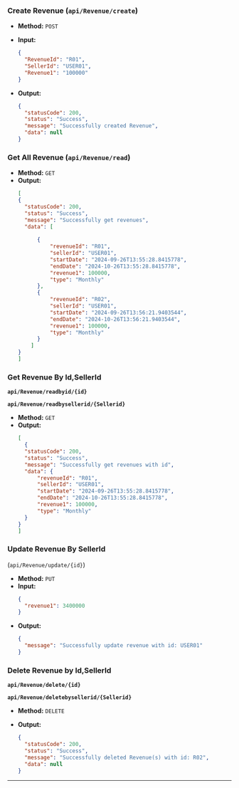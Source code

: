 ### **Create Revenue (`api/Revenue/create`)**

- **Method:** `POST`
- **Input:**

  ```json
  {
    "RevenueId": "R01",
    "SellerId": "USER01",
    "Revenue1": "100000"
  }
  ```

- **Output:**
  ```json
  {
    "statusCode": 200,
    "status": "Success",
    "message": "Successfully created Revenue",
    "data": null
  }
  ```

### **Get All Revenue (`api/Revenue/read`)**

- **Method:** `GET`
- **Output:**
  ```json
  [
  {
    "statusCode": 200,
    "status": "Success",
    "message": "Successfully get revenues",
    "data": [
        
        {
            "revenueId": "R01",
            "sellerId": "USER01",
            "startDate": "2024-09-26T13:55:28.8415778",
            "endDate": "2024-10-26T13:55:28.8415778",
            "revenue1": 100000,
            "type": "Monthly"
        },
        {
            "revenueId": "R02",
            "sellerId": "USER01",
            "startDate": "2024-09-26T13:56:21.9403544",
            "endDate": "2024-10-26T13:56:21.9403544",
            "revenue1": 100000,
            "type": "Monthly"
        }
      ]
  }
  ]
  ```

### **Get Revenue By Id,SellerId**

**`api/Revenue/readbyid/{id}`**

**`api/Revenue/readbysellerid/{Sellerid}`**

- **Method:** `GET`
- **Output:**
  ```json
  [
    {
    "statusCode": 200,
    "status": "Success",
    "message": "Successfully get revenues with id",
    "data": {
        "revenueId": "R01",
        "sellerId": "USER01",
        "startDate": "2024-09-26T13:55:28.8415778",
        "endDate": "2024-10-26T13:55:28.8415778",
        "revenue1": 100000,
        "type": "Monthly"
    }
  }
  ]
  ```

### **Update Revenue By SellerId**

(`api/Revenue/update/{id}`)

- **Method:** `PUT`
- **Input:**
  ```json
  {
    "revenue1": 3400000
  }
  ```
- **Output:**
  ```json
  {
    "message": "Successfully update revenue with id: USER01"
  }
  ```

### **Delete Revenue by Id,SellerId**

**`api/Revenue/delete/{id}`**

**`api/Revenue/deletebysellerid/{Sellerid}`**

- **Method:** `DELETE`
- **Output:**

  ```json
  {
    "statusCode": 200,
    "status": "Success",
    "message": "Successfully deleted Revenue(s) with id: R02",
    "data": null
  }
  ```

---
